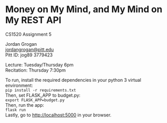 # Money on My Mind, and My Mind on My REST API

CS1520 Assignment 5

Jordan Grogan  
[jordangrogan@pitt.edu](mailto:jordangrogan@pitt.edu)  
Pitt ID: jog89 3779423

Lecture: Tuesday/Thursday 6pm  
Recitation: Thursday 7:30pm

To run, install the required dependencies in your python 3 virtual environment:  
`pip install -r requirements.txt`  
Then, set FLASK_APP to budget.py:  
`export FLASK_APP=budget.py`  
Then, run the app:  
`flask run`  
Lastly, go to [http://localhost:5000](http://localhost:5000) in your browser.

